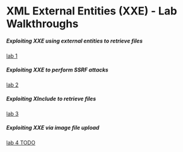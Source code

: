 # XML External Entities (XXE) - Lab Walkthroughs

##### Exploiting XXE using external entities to retrieve files
[lab 1](lab1/lab1.md)

##### Exploiting XXE to perform SSRF attacks
[lab 2](lab2/lab2.md)

##### Exploiting XInclude to retrieve files
[lab 3](lab3/lab3.md)

##### Exploiting XXE via image file upload
[lab 4 TODO](lab4/lab4.md)